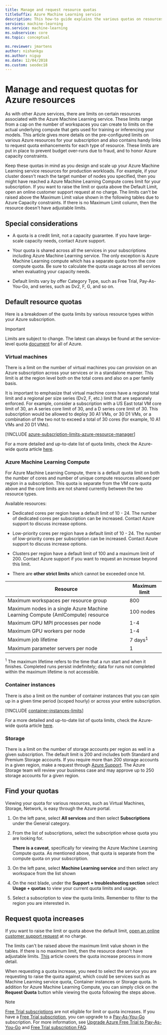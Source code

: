 ```yaml
---
title: Manage and request resource quotas
titleSuffix: Azure Machine Learning service
description: This how-to guide explains the various quotas on resources for Azure Machine Learning and how to view and request more quota.
services: machine-learning
ms.service: machine-learning
ms.subservice: core
ms.topic: conceptual

ms.reviewer: jmartens
author: nishankgu
ms.author: nigup
ms.date: 12/04/2018
ms.custom: seodec18
---
```


# Manage and request quotas for Azure resources

As with other Azure services, there are limits on certain resources associated with the Azure Machine Learning service. These limits range from a cap on the number of workspaces you can create to limits on the actual underlying compute that gets used for training or inferencing your models. This article gives more details on the pre-configured limits on various Azure resources for your subscription and also contains handy links to request quota enhancements for each type of resource. These limits are put in place to prevent budget over-runs due to fraud, and to honor Azure capacity constraints.

Keep these quotas in mind as you design and scale up your Azure Machine Learning service resources for production workloads. For example, if your cluster doesn't reach the target number of nodes you specified, then you might have reached a Azure Machine Learning Compute cores limit for your subscription. If you want to raise the limit or quota above the Default Limit, open an online customer support request at no charge. The limits can't be raised above the Maximum Limit value shown in the following tables due to Azure Capacity constraints. If there is no Maximum Limit column, then the resource doesn't have adjustable limits.

## Special considerations

+ A quota is a credit limit, not a capacity guarantee. If you have large-scale capacity needs, contact Azure support.

+ Your quota is shared across all the services in your subscriptions including Azure Machine Learning service. The only exception is Azure Machine Learning compute which has a separate quota from the core compute quota. Be sure to calculate the quota usage across all services when evaluating your capacity needs.

+ Default limits vary by offer Category Type, such as Free Trial, Pay-As-You-Go, and series, such as Dv2, F, G, and so on.

## Default resource quotas

Here is a breakdown of the quota limits by various resource types within your Azure subscription.

> [!Important]
> Limits are subject to change. The latest can always be found at the service-level quota [document](https://docs.microsoft.com/azure/azure-subscription-service-limits/) for all of Azure.

### Virtual machines
There is a limit on the number of virtual machines you can provision on an Azure subscription across your services or in a standalone manner. This limit is at the region level both on the total cores and also on a per family basis.

It is important to emphasize that virtual machine cores have a regional total limit and a regional per size series (Dv2, F, etc.) limit that are separately enforced. For example, consider a subscription with a US East total VM core limit of 30, an A series core limit of 30, and a D series core limit of 30. This subscription would be allowed to deploy 30 A1 VMs, or 30 D1 VMs, or a combination of the two not to exceed a total of 30 cores (for example, 10 A1 VMs and 20 D1 VMs).

[!INCLUDE [azure-subscription-limits-azure-resource-manager](../../../includes/azure-subscription-limits-azure-resource-manager.md)]

For a more detailed and up-to-date list of quota limits, check the Azure-wide quota article [here](https://docs.microsoft.com/azure/azure-subscription-service-limits).

### Azure Machine Learning Compute
For Azure Machine Learning Compute, there is a default quota limit on both the number of cores and number of unique compute resources allowed per region in a subscription. This quota is separate from the VM core quota above and the core limits are not shared currently between the two resource types.

Available resources:
+ Dedicated cores per region have a default limit of 10 - 24.  The number of dedicated cores per subscription can be increased. Contact Azure support to discuss increase options.

+ Low-priority cores per region have a default limit of 10 - 24.  The number of low-priority cores per subscription can be increased. Contact Azure support to discuss increase options.

+ Clusters per region have a default limit of 100 and a maximum limit of 200. Contact Azure support if you want to request an increase beyond this limit.

+ There are **other strict limits**  which cannot be exceeded once hit.

| **Resource** | **Maximum limit** |
| --- | --- |
| Maximum workspaces per resource group | 800 |
| Maximum nodes in a single Azure Machine Learning Compute (AmlCompute) resource | 100 nodes |
| Maximum GPU MPI processes per node | 1-4 |
| Maximum GPU workers per node | 1-4 |
| Maximum job lifetime | 7 days<sup>1</sup> |
| Maximum parameter servers per node | 1 |

<sup>1</sup> The maximum lifetime refers to the time that a run start and when it finishes. Completed runs persist indefinitely; data for runs not completed within the maximum lifetime is not accessible.

### Container instances

There is also a limit on the number of container instances that you can spin up in a given time period (scoped hourly) or across your entire subscription.

[!INCLUDE [container-instances-limits](../../../includes/container-instances-limits.md)]

For a more detailed and up-to-date list of quota limits, check the Azure-wide quota article [here](https://docs.microsoft.com/azure/azure-subscription-service-limits#container-instances-limits).

### Storage
There is a limit on the number of storage accounts per region as well in a given subscription. The default limit is 200 and includes both Standard and Premium Storage accounts. If you require more than 200 storage accounts in a given region, make a request through [Azure Support](https://ms.portal.azure.com/#blade/Microsoft_Azure_Support/HelpAndSupportBlade/newsupportrequest/). The Azure Storage team will review your business case and may approve up to 250 storage accounts for a given region.


## Find your quotas

Viewing your quota for various resources, such as Virtual Machines, Storage, Network, is easy through the Azure portal.

1. On the left pane, select **All services** and then select **Subscriptions** under the General category.

1. From the list of subscriptions, select the subscription whose quota you are looking for.

   **There is a caveat**, specifically for viewing the Azure Machine Learning Compute quota. As mentioned above, that quota is separate from the compute quota on your subscription.

1. On the left pane, select **Machine Learning service** and then select any workspace from the list shown

1. On the next blade, under the **Support + troubleshooting section** select **Usage + quotas** to view your current quota limits and usage.

1. Select a subscription to view the quota limits. Remember to filter to the region you are interested in.


## Request quota increases

If you want to raise the limit or quota above the default limit, [open an online customer support request](https://ms.portal.azure.com/#blade/Microsoft_Azure_Support/HelpAndSupportBlade/newsupportrequest/) at no charge.

The limits can't be raised above the maximum limit value shown in the tables. If there is no maximum limit, then the resource doesn't have adjustable limits. [This](https://docs.microsoft.com/azure/azure-resource-manager/resource-manager-quota-errors) article covers the quota increase process in more detail.

When requesting a quota increase, you need to select the service you are requesting to raise the quota against, which could be services such as Machine Learning service quota, Container instances or Storage quota. In addition for Azure Machine Learning Compute, you can simply click on the **Request Quota** button while viewing the quota following the steps above.

> [!NOTE]
> [Free Trial subscriptions](https://azure.microsoft.com/offers/ms-azr-0044p) are not eligible for limit or quota increases. If you have a [Free Trial subscription](https://azure.microsoft.com/offers/ms-azr-0044p), you can upgrade to a [Pay-As-You-Go](https://azure.microsoft.com/offers/ms-azr-0003p/) subscription. For more information, see [Upgrade Azure Free Trial to Pay-As-You-Go](../../billing/billing-upgrade-azure-subscription.md) and  [Free Trial subscription FAQ](https://azure.microsoft.com/free/free-account-faq).
